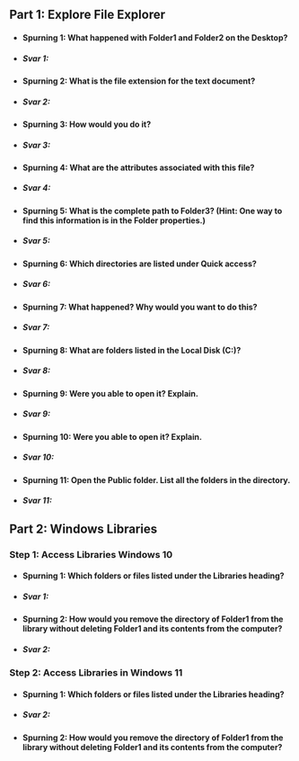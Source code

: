 ## Part 1: Explore File Explorer  
* #### Spurning 1: What happened with Folder1 and Folder2 on the Desktop?  
* ##### Svar 1:  
* #### Spurning 2: What is the file extension for the text document?  
* ##### Svar 2:  
* #### Spurning 3: How would you do it?  
* ##### Svar 3:  
* #### Spurning 4: What are the attributes associated with this file?  
* ##### Svar 4:  
* #### Spurning 5: What is the complete path to Folder3? (Hint: One way to find this information is in the Folder properties.)  
* ##### Svar 5:  
* #### Spurning 6: Which directories are listed under Quick access?  
* ##### Svar 6:  
* #### Spurning 7: What happened? Why would you want to do this?  
* ##### Svar 7:  
* #### Spurning 8: What are folders listed in the Local Disk (C:)?  
* ##### Svar 8:   
* #### Spurning 9: Were you able to open it? Explain.  
* ##### Svar 9:  
* #### Spurning 10: Were you able to open it? Explain.  
* ##### Svar 10:  
* #### Spurning 11: Open the Public folder. List all the folders in the directory.  
* ##### Svar 11:  
## Part 2: Windows Libraries  
### Step 1: Access Libraries Windows 10  
* #### Spurning 1: Which folders or files listed under the Libraries heading?  
* ##### Svar 1:  
* #### Spurning 2: How would you remove the directory of Folder1 from the library without deleting Folder1 and its contents from the computer?  
* ##### Svar 2:  
### Step 2: Access Libraries in Windows 11  
* #### Spurning 1: Which folders or files listed under the Libraries heading?  
* ##### Svar 2:  
* #### Spurning 2: How would you remove the directory of Folder1 from the library without deleting Folder1 and its contents from the computer?

